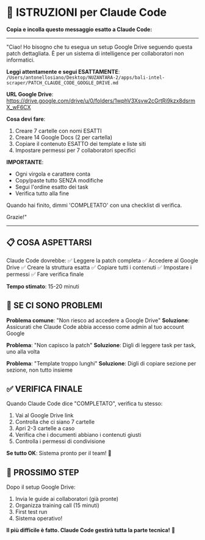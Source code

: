 # 🎯 ISTRUZIONI per Claude Code

**Copia e incolla questo messaggio esatto a Claude Code:**

---

"Ciao! Ho bisogno che tu esegua un setup Google Drive seguendo questa patch dettagliata. È per un sistema di intelligence per collaboratori non informatici.

**Leggi attentamente e segui ESATTAMENTE**: 
`/Users/antonellosiano/Desktop/NUZANTARA-2/apps/bali-intel-scraper/PATCH_CLAUDE_CODE_GOOGLE_DRIVE.md`

**URL Google Drive**: https://drive.google.com/drive/u/0/folders/1wphV3Xsvw2cGrtRi9kzx8dsrmX_wF6CX

**Cosa devi fare**:
1. Creare 7 cartelle con nomi ESATTI
2. Creare 14 Google Docs (2 per cartella) 
3. Copiare il contenuto ESATTO dei template e liste siti
4. Impostare permessi per 7 collaboratori specifici

**IMPORTANTE**: 
- Ogni virgola e carattere conta
- Copy/paste tutto SENZA modifiche
- Segui l'ordine esatto dei task
- Verifica tutto alla fine

Quando hai finito, dimmi 'COMPLETATO' con una checklist di verifica.

Grazie!"

---

## 📋 COSA ASPETTARSI

Claude Code dovrebbe:
✅ Leggere la patch completa
✅ Accedere al Google Drive 
✅ Creare la struttura esatta
✅ Copiare tutti i contenuti
✅ Impostare i permessi
✅ Fare verifica finale

**Tempo stimato**: 15-20 minuti

## 🔧 SE CI SONO PROBLEMI

**Problema comune**: "Non riesco ad accedere a Google Drive"
**Soluzione**: Assicurati che Claude Code abbia accesso come admin al tuo account Google

**Problema**: "Non capisco la patch"
**Soluzione**: Digli di leggere task per task, uno alla volta

**Problema**: "Template troppo lunghi"
**Soluzione**: Digli di copiare sezione per sezione, non tutto insieme

## ✅ VERIFICA FINALE

Quando Claude Code dice "COMPLETATO", verifica tu stesso:
1. Vai al Google Drive link
2. Controlla che ci siano 7 cartelle
3. Apri 2-3 cartelle a caso
4. Verifica che i documenti abbiano i contenuti giusti
5. Controlla i permessi di condivisione

**Se tutto OK**: Sistema pronto per il team! 🚀

## 📱 PROSSIMO STEP

Dopo il setup Google Drive:
1. Invia le guide ai collaboratori (già pronte)
2. Organizza training call (15 minuti)
3. First test run
4. Sistema operativo! 

**Il più difficile è fatto. Claude Code gestirà tutta la parte tecnica!** 🎯